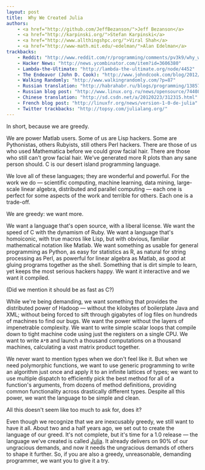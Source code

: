 ```yaml
---
layout: post
title:  Why We Created Julia
authors:
    - <a href="http://github.com/JeffBezanson/">Jeff Bezanson</a>
    - <a href="http://karpinski.org/">Stefan Karpinski</a>
    - <a href="http://www.allthingshpc.org/">Viral Shah</a>
    - <a href="http://www-math.mit.edu/~edelman/">Alan Edelman</a>
trackbacks:
    - Reddit: "http://www.reddit.com/r/programming/comments/pv3k9/why_we_created_julia_a_new_programming_language/"
    - Hacker News: "http://news.ycombinator.com/item?id=3606380"
    - Lambda-the-Ultimate: "http://lambda-the-ultimate.org/node/4452"
    - The Endeavor (John D. Cook): "http://www.johndcook.com/blog/2012/02/22/julia-random-number-generation/"
    - Walking Randomly: "http://www.walkingrandomly.com/?p=87"
    - Russian translation: "http://habrahabr.ru/blogs/programming/138577/"
    - Russian blog post: "http://www.linux.org.ru/news/opensource/7440863"
    - Chinese translation: "http://sd.csdn.net/a/20120223/312315.html"
    - French blog post: "http://linuxfr.org/news/version-1-0-de-julia"
    - Twitter trackbacks: "http://topsy.com/julialang.org/"
---
```


In short, because we are greedy.

We are power Matlab users.
Some of us are Lisp hackers.
Some are Pythonistas, others Rubyists, still others Perl hackers.
There are those of us who used Mathematica before we could grow facial hair.
There are those who still can't grow facial hair.
We've generated more R plots than any sane person should.
C is our desert island programming language.

We love all of these languages;
they are wonderful and powerful.
For the work we do — scientific computing, machine learning, data mining, large-scale linear algebra, distributed and parallel computing — each one is perfect for some aspects of the work and terrible for others.
Each one is a trade-off.

We are greedy: we want more.

We want a language that's open source, with a liberal license.
We want the speed of C with the dynamism of Ruby.
We want a language that's homoiconic, with true macros like Lisp, but with obvious, familiar mathematical notation like Matlab.
We want something as usable for general programming as Python,
as easy for statistics as R,
as natural for string processing as Perl,
as powerful for linear algebra as Matlab,
as good at gluing programs together as the shell.
Something that is dirt simple to learn, yet keeps the most serious hackers happy.
We want it interactive and we want it compiled.

(Did we mention it should be as fast as C?)

While we're being demanding, we want something that provides the distributed power of Hadoop — without the kilobytes of boilerplate Java and XML;
without being forced to sift through gigabytes of log files on hundreds of machines to find our bugs.
We want the power without the layers of impenetrable complexity.
We want to write simple scalar loops that compile down to tight machine code using just the registers on a single CPU.
We want to write `A*B` and launch a thousand computations on a thousand machines, calculating a vast matrix product together.

We never want to mention types when we don't feel like it.
But when we need polymorphic functions, we want to use generic programming to write an algorithm just once and apply it to an infinite lattices of types;
we want to use multiple dispatch to efficiently pick the best method for all of a function's arguments, from dozens of method definitions, providing common functionality across drastically different types.
Despite all this power, we want the language to be simple and clean.

All this doesn't seem like too much to ask for, does it?

Even though we recognize that we are inexcusably greedy, we still want to have it all.
About two and a half years ago, we set out to create the language of our greed.
It's not complete, but it's time for a 1.0 release — the language we've created is called [Julia](/).
It already delivers on 90% of our ungracious demands, and now it needs the ungracious demands of others to shape it further.
So, if you are also a greedy, unreasonable, demanding programmer, we want you to give it a try.
